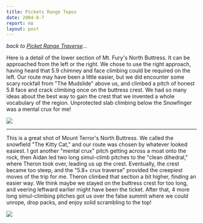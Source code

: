 ```yaml
---
title: Pickets Range Topos
date: 2004-8-7
report: no
layout: post
---
```


*back to [Picket Range Traverse](#/sections/trips/2004_pickets)...*

Here is a detail of the lower section of Mt. Fury's North Buttress.
It can be approached from the left or the right. We chose to use the right
approach, having heard that 5.9 chimney and face climbing could be required
on the left. Our route may have been a little easier, but we did encounter
some scary rockfall from "The Mudslide" above us, and climbed a pitch of 
honest 5.8 face and crack climbing once on the buttress crest. We had so many
ideas about the best way to gain the crest that we invented a whole vocabulary
of the region. Unprotected slab climbing below the Snowfinger was a mental
crux for me!

![](images/articles/trips/2004/furydetail.jpg)

---

This is a great shot of Mount Terror's North Buttress. We called the snowfield
"The Kitty Cat," and our route was chosen by whatever looked easiest. I got
another "mental crux" pitch getting across a moat onto the rock, then 
Aidan led two long simul-climb pitches to the "clean dihedral," where Theron
took over, leading us up the crest. Eventually, the crest became too steep,
and the "5.8+ crux traverse" provided the creepiest moves of the trip for me.
Theron climbed that section a bit higher, finding an easier way. We think
maybe we stayed on the buttress crest for too long, and veering leftward
earlier might have been the ticket. After that, 4 more long simul-climbing
pitches got us over the false summit where we could unrope, drop packs, and
enjoy solid scrambling to the top! 

![](images/articles/trips/2004/terrordetail.jpg)
